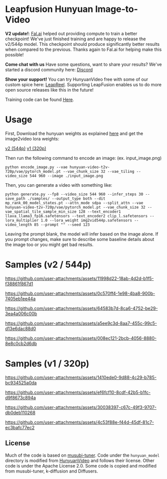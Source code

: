 # Leapfusion Hunyuan Image-to-Video
**V2 update!**: [Fal.ai](https://fal.ai/) helped out providing compute to train a better checkpoint! We've just finished training and are happy to release the v2/544p model. This checkpoint should produce significantly better results when compared to the previous. Thanks again to Fal.ai for helping make this possible!

**Come chat with us** Have some questions, want to share your results? We've started a discord community here: [Discord](https://discord.gg/8mJXdyXHns)

**Show your support!** You can try HunyuanVideo free with some of our custom spice here: [LeapReel](https://leapfusion.ai/reel). Supporting LeapFusion enables us to do more open source releases like this in the future!

Training code can be found [Here](https://github.com/AeroScripts/musubi-tuner-img2video).

# Usage
First, Download the hunyuan weights as explained [here](https://github.com/AeroScripts/musubi-tuner-img2video/tree/main?tab=readme-ov-file#use-the-official-hunyuanvideo-model) and get the image2video lora weights:

[v2 (544p)](https://huggingface.co/leapfusion-image2vid-test/image2vid-960x544/blob/main/img2vid544p.safetensors)
[v1 (320p)](https://huggingface.co/leapfusion-image2vid-test/image2vid-512x320/blob/main/img2vid.safetensors)


Then run the following command to encode an image: (ex. input_image.png)
```
python encode_image.py --vae hunyuan-video-t2v-720p/vae/pytorch_model.pt --vae_chunk_size 32 --vae_tiling --video_size 544 960 --image ./input_image.png
```

Then, you can generate a video with something like:
```
python generate.py --fp8 --video_size 544 960 --infer_steps 30 --save_path ./samples/ --output_type both --dit mp_rank_00_model_states.pt --attn_mode sdpa --split_attn --vae hunyuan-video-t2v-720p/vae/pytorch_model.pt --vae_chunk_size 32 --vae_spatial_tile_sample_min_size 128 --text_encoder1 llava_llama3_fp16.safetensors --text_encoder2 clip_l.safetensors --lora_multiplier 1.0 --lora_weight img2vid544p.safetensors --video_length 85 --prompt "" --seed 123
```
Leaving the prompt blank, the model will infer based on the image alone. If you prompt changes, make sure to describe some baseline details about the image too or you might get bad results.

# Samples (v2 / 544p)

https://github.com/user-attachments/assets/11998d22-18ab-4d2d-b1f5-f38861f867d1

https://github.com/user-attachments/assets/0c570ff4-1e98-4ba8-900b-7405eb1ee44a

https://github.com/user-attachments/assets/64583b7d-8ca6-4752-be29-3ea4a006c00b

https://github.com/user-attachments/assets/a5ee9c3d-8aa7-455c-99c5-d13e6dac88d0

https://github.com/user-attachments/assets/008ec121-2bcb-4056-8880-8e8c0cb2d6db





# Samples (v1 / 320p)
https://github.com/user-attachments/assets/1410ede0-9d88-4c29-b785-bc934525a0da

https://github.com/user-attachments/assets/ef6fcf10-8cdf-42b5-b1fc-d9f8673c894a

https://github.com/user-attachments/assets/30038397-c67c-49f3-9707-db0deb110268

https://github.com/user-attachments/assets/4c53f88e-f44d-45df-81c7-ec3bafc77ec2



## License

Much of the code is based on [musubi-tuner](https://github.com/kohya-ss/musubi-tuner). Code under the `hunyuan_model` directory is modified from [HunyuanVideo](https://github.com/Tencent/HunyuanVideo) and follows their license.
Other code is under the Apache License 2.0. Some code is copied and modified from musubi-tuner, k-diffusion and Diffusers.
